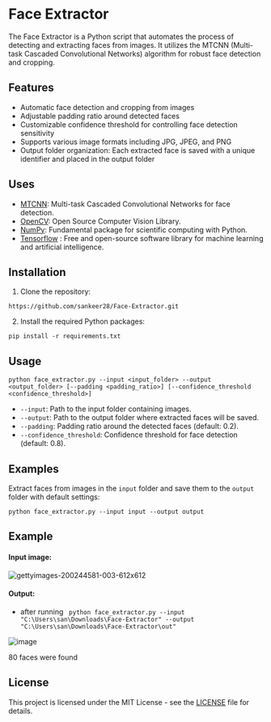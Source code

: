 # Face Extractor

The Face Extractor is a Python script that automates the process of detecting and extracting faces from images. It utilizes the MTCNN (Multi-task Cascaded Convolutional Networks) algorithm for robust face detection and cropping.

## Features

- Automatic face detection and cropping from images
- Adjustable padding ratio around detected faces
- Customizable confidence threshold for controlling face detection sensitivity
- Supports various image formats including JPG, JPEG, and PNG
- Output folder organization: Each extracted face is saved with a unique identifier and placed in the output folder

## Uses
- [MTCNN](https://github.com/ipazc/mtcnn): Multi-task Cascaded Convolutional Networks for face detection.
- [OpenCV](https://opencv.org/): Open Source Computer Vision Library.
- [NumPy](https://numpy.org/): Fundamental package for scientific computing with Python.
- [Tensorflow](https://www.tensorflow.org/) : Free and open-source software library for machine learning and artificial intelligence.
  
## Installation

1. Clone the repository:

```
https://github.com/sankeer28/Face-Extractor.git
```

2. Install the required Python packages:

```
pip install -r requirements.txt
```

## Usage

```
python face_extractor.py --input <input_folder> --output <output_folder> [--padding <padding_ratio>] [--confidence_threshold <confidence_threshold>]
```

- `--input`: Path to the input folder containing images.
- `--output`: Path to the output folder where extracted faces will be saved.
- `--padding`: Padding ratio around the detected faces (default: 0.2).
- `--confidence_threshold`: Confidence threshold for face detection (default: 0.8).

## Examples

Extract faces from images in the `input` folder and save them to the `output` folder with default settings:

```
python face_extractor.py --input input --output output
```


## Example

#### Input image: 
![gettyimages-200244581-003-612x612](https://github.com/sankeer28/Face-Extractor/assets/112449287/3f00ea72-ea9d-401d-b020-42f886a672e9)

#### Output:
-  after running ` python face_extractor.py --input "C:\Users\san\Downloads\Face-Extractor" --output "C:\Users\san\Downloads\Face-Extractor\out"`

 ![image](https://github.com/sankeer28/Face-Extractor/assets/112449287/6e4a6f8c-0286-4ff8-a47e-fa88792952dd)

 80 faces were found


## License

This project is licensed under the MIT License - see the [LICENSE](LICENSE) file for details.
